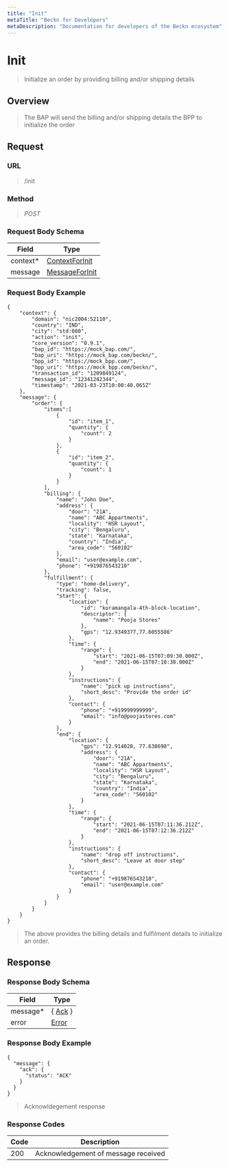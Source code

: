 ```yaml
---
title: "Init"
metaTitle: "Beckn for Developers"
metaDescription: "Documentation for developers of the Beckn ecosystem"
---
```


Init
===================

>   Initialize an order by providing billing and/or shipping details

Overview
--------

>   The BAP will send the billing and/or shipping details the BPP to initialize the order

Request
-------

### URL

>   /init

### Method

>  *POST*

### Request Body Schema

|**Field**|**Type**|
|---------|--------|
|context*|[ContextForInit](/Core/Latest/02_Schemas/contextforinit)|
|message| [MessageForInit](/Core/Latest/02_Schemas/messageforinit)|

### Request Body Example

```
{
    "context": {
        "domain": "nic2004:52110",
        "country": "IND",
        "city": "std:080",
        "action": "init",
        "core_version": "0.9.1",
        "bap_id": "https://mock_bap.com/",
        "bap_uri": "https://mock_bap.com/beckn/",
        "bpp_id": "https://mock_bpp.com/",
        "bpp_uri": "https://mock_bpp.com/beckn/",
        "transaction_id": "1209849124",
        "message_id": "12341242344",
        "timestamp": "2021-03-23T10:00:40.065Z"
    },
    "message": {
        "order": {
            "items":[
                {
                    "id": "item_1",
                    "quantity": {
                        "count": 2
                    }
                },
                {
                    "id": "item_2",
                    "quantity": {
                        "count": 1
                    }
                }
            ],
            "billing": {
                "name": "John Doe",
                "address": {
                    "door": "21A",
                    "name": "ABC Appartments",
                    "locality": "HSR Layout",
                    "city": "Bengaluru",
                    "state": "Karnataka",
                    "country": "India",
                    "area_code": "560102"
                },
                "email": "user@example.com",
                "phone": "+919876543210"
            },
            "fulfillment": {
                "type": "home-delivery",
                "tracking": false,
                "start": {
                    "location": {
                        "id": "koramangala-4th-block-location",
                        "descriptor": {
                            "name": "Pooja Stores"
                        },
                        "gps": "12.9349377,77.6055586"
                    },
                    "time": {
                        "range": {
                            "start": "2021-06-15T07:09:30.000Z",
                            "end": "2021-06-15T07:10:30.000Z"
                        }
                    },
                    "instructions": {
                        "name": "pick up instructions",
                        "short_desc": "Provide the order id"
                    },
                    "contact": {
                        "phone": "+919999999999",
                        "email": "info@poojastores.com"
                    }
                },
                "end": {
                    "location": {
                        "gps": "12.914028, 77.638698",
                        "address": {
                            "door": "21A",
                            "name": "ABC Appartments",
                            "locality": "HSR Layout",
                            "city": "Bengaluru",
                            "state": "Karnataka",
                            "country": "India",
                            "area_code": "560102"
                        }
                    },
                    "time": {
                        "range": {
                            "start": "2021-06-15T07:11:36.212Z",
                            "end": "2021-06-15T07:12:36.212Z"
                        }
                    },
                    "instructions": {
                        "name": "drop off instructions",
                        "short_desc": "Leave at door step"
                    },
                    "contact": {
                        "phone": "+919876543210",
                        "email": "user@example.com"
                    }
                }
            }
        }
    }
}
```

>   The above provides the billing details and fulfilment details to initialize an order.

Response
--------

### Response Body Schema

|**Field**|**Type**|
|---------|--------|
|message*|{ [Ack](/Core/Latest/02_Schemas/ack) }|
|error| [Error](/Core/Latest/02_Schemas/error) |

### Response Body Example

```
{
  "message": {
    "ack": {
      "status": "ACK"
    }
  }
}
```

> Acknowldegement response

### Response Codes

| **Code**       | **Description** |
|----------------|-----------------|
| 200 | Acknowledgement of message received   |